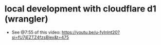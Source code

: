 # local development with cloudflare d1 (wrangler)

- See @7:55 of this video: https://youtu.be/u-fyInlnt20?si=fU7jEZTZ4fzsBlex&t=475
